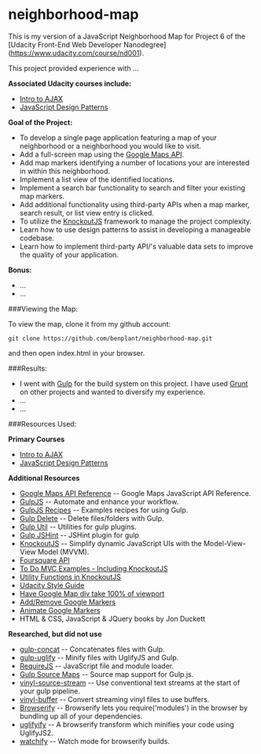 neighborhood-map
================

This is my version of a JavaScript Neighborhood Map for Project 6 of the [Udacity Front-End Web Developer Nanodegree] (https://www.udacity.com/course/nd001).

This project provided experience with ...

**Associated Udacity courses include:**

* [Intro to AJAX](https://www.udacity.com/course/ud110-nd)
* [JavaScript Design Patterns](https://www.udacity.com/course/ud989-nd)

**Goal of the Project:**

* To develop a single page application featuring a map of your neighborhood or a neighborhood you would like to visit. 
* Add a full-screen map using the [Google Maps API](https://developers.google.com/maps/).
* Add map markers identifying a number of locations your are interested in within this neighborhood.
* Implement a list view of the identified locations.
* Implement a search bar functionality to search and filter your existing map markers. 
* Add additional functionality using third-party APIs when a map marker, search result, or list view entry is clicked.  
* To utilize the [KnockoutJS](http://knockoutjs.com/) framework to manage the project complexity.
* Learn how to use design patterns to assist in developing a manageable codebase.
* Learn how to implement third-party API/'s valuable data sets to improve the quality of your application.

**Bonus:**

* ...
* ...

###Viewing the Map:

To view the map, clone it from my github account:

```
git clone https://github.com/benplant/neighborhood-map.git
```

and then open index.html in your browser.

###Results:

* I went with [Gulp](http://gulpjs.com/) for the build system on this project.  I have used [Grunt](http://gruntjs.com/) on other projects and wanted to diversify my experience.
* ...
* ...

###Resources Used:

**Primary Courses**

* [Intro to AJAX](https://www.udacity.com/course/ud110-nd)
* [JavaScript Design Patterns](https://www.udacity.com/course/ud989-nd)

**Additional Resources**

* [Google Maps API Reference](https://developers.google.com/maps/documentation/javascript/reference) -- Google Maps JavaScript API Reference.
* [GulpJS](http://gulpjs.com/) -- Automate and enhance your workflow.
* [GulpJS Recipes](https://github.com/gulpjs/gulp/tree/master/docs/recipes) -- Examples recipes for using Gulp.
* [Gulp Delete](https://github.com/gulpjs/gulp/blob/master/docs/recipes/delete-files-folder.md) -- Delete files/folders with Gulp.
* [Gulp Util](https://github.com/gulpjs/gulp-util) -- Utilities for gulp plugins.
* [Gulp JSHint](https://www.npmjs.com/package/gulp-jshint) -- JSHint plugin for gulp
* [KnockoutJS](http://knockoutjs.com/) -- Simplify dynamic JavaScript UIs with the Model-View-View Model (MVVM).
* [Foursquare API](https://developer.foursquare.com/start)
* [To Do MVC Examples - Including KnockoutJS](http://todomvc.com/)
* [Utility Functions in KnockoutJS](http://www.knockmeout.net/2011/04/utility-functions-in-knockoutjs.html)
* [Udacity Style Guide](http://udacity.github.io/frontend-nanodegree-styleguide/javascript.html)
* [Have Google Map div take 100% of viewport](http://www.tutorialrepublic.com/faq/how-to-set-a-div-height-to-100-percent-using-css.php)
* [Add/Remove Google Markers](https://developers.google.com/maps/documentation/javascript/examples/marker-remove)
* [Animate Google Markers](https://developers.google.com/maps/documentation/javascript/examples/marker-animations-iteration)
* HTML & CSS, JavaScript & JQuery books by Jon Duckett

**Researched, but did not use**

* [gulp-concat](https://www.npmjs.com/package/gulp-concat) -- Concatenates files with Gulp.
* [gulp-uglify](https://www.npmjs.com/package/gulp-uglify/) -- Minify files with UglifyJS and Gulp.
* [RequireJS](http://requirejs.org/) -- JavaScript file and module loader.
* [Gulp Source Maps](https://www.npmjs.com/package/gulp-sourcemaps) -- Source map support for Gulp.js.
* [vinyl-source-stream](https://github.com/hughsk/vinyl-source-stream) -- Use conventional text streams at the start of your gulp pipeline.
* [vinyl-buffer](https://www.npmjs.com/package/vinyl-buffer) -- Convert streaming vinyl files to use buffers.
* [Browserify](http://browserify.org/) -- Browserify lets you require('modules') in the browser by bundling up all of your dependencies.
* [uglifyify](https://github.com/hughsk/uglifyify) -- A browserify transform which minifies your code using UglifyJS2.
* [watchify](https://github.com/substack/watchify) -- Watch mode for browserify builds.
